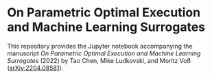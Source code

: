 
<h1> On Parametric Optimal Execution and Machine Learning Surrogates </h1>

This repository provides the Jupyter notebook accompanying the manuscript <i>On Parametric Optimal Execution and Machine Learning Surrogates</i> (2022) by Tao Chen, Mike Ludkovski, and Moritz Voß (<a href="https://arxiv.org/abs/2204.08581">arXiv:2204.08581</a>).
